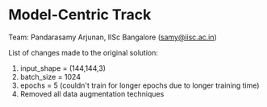 # **Model-Centric Track**

Team: Pandarasamy Arjunan, IISc Bangalore (samy@iisc.ac.in)

List of changes made to the original solution:
1. input_shape = (144,144,3)
2. batch_size = 1024
3. epochs = 5 (couldn't train for longer epochs due to longer training time)
4. Removed all data augmentation techniques